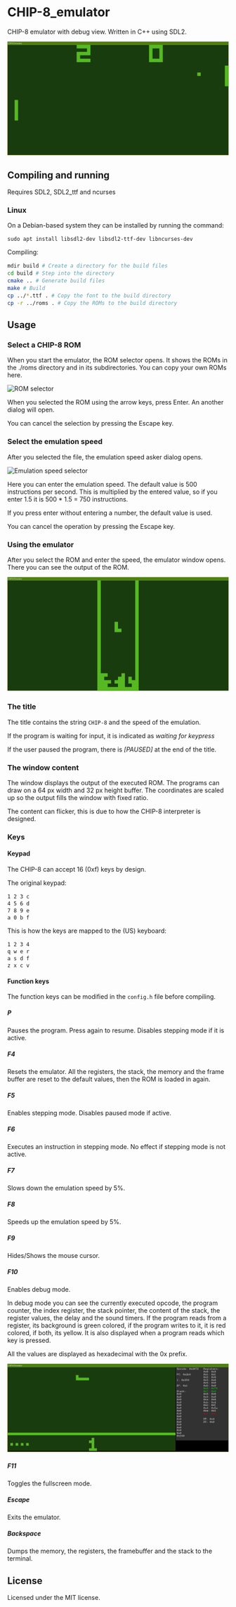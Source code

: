 # CHIP-8_emulator
CHIP-8 emulator with debug view. Written in C++ using SDL2.

![PONG](./readme/PONG.png)

## Compiling and running
Requires SDL2, SDL2_ttf and ncurses

### Linux
On a Debian-based system they can be installed by running the command:
~~~
sudo apt install libsdl2-dev libsdl2-ttf-dev libncurses-dev
~~~
Compiling:
~~~sh
mdir build # Create a directory for the build files
cd build # Step into the directory
cmake .. # Generate build files
make # Build
cp ../*.ttf . # Copy the font to the build directory
cp -r ../roms . # Copy the ROMs to the build directory
~~~

## Usage

### Select a CHIP-8 ROM
When you start the emulator, the ROM selector opens. It shows the ROMs in the ./roms directory and in its subdirectories. You can copy your own ROMs here.

![ROM selector](./readme/rom-selector.png)

When you selected the ROM using the arrow keys, press Enter. An another dialog will open.

You can cancel the selection by pressing the Escape key.

### Select the emulation speed
After you selected the file, the emulation speed asker dialog opens.

![Emulation speed selector](./readme/speed-selector.png)

Here you can enter the emulation speed. The default value is 500 instructions per second. This is multiplied by the entered value, so if you enter 1.5 it is 500 * 1.5 = 750 instructions.

If you press enter without entering a number, the default value is used.

You can cancel the operation by pressing the Escape key.

### Using the emulator
After you select the ROM and enter the speed, the emulator window opens. There you can see the output of the ROM.

![The main emulator window (currently executing Tetris)](./readme/tetris.png)

### The title
The title contains the string `CHIP-8` and the speed of the emulation.

If the program is waiting for input, it is indicated as *waiting for keypress*

If the user paused the program, there is *[PAUSED]* at the end of the title.

### The window content
The window displays the output of the executed ROM. The programs can draw on a 64 px width and 32 px height buffer. The coordinates are scaled up so the output fills the window with fixed ratio.

The content can flicker, this is due to how the CHIP-8 interpreter is designed.

### Keys

#### Keypad
The CHIP-8 can accept 16 (0xf) keys by design.

The original keypad:

    1 2 3 c
    4 5 6 d
    7 8 9 e
    a 0 b f

This is how the keys are mapped to the (US) keyboard:

    1 2 3 4
    q w e r
    a s d f
    z x c v

#### Function keys

The function keys can be modified in the `config.h` file before compiling.

##### P
Pauses the program. Press again to resume. Disables stepping mode if it is active.

##### F4
Resets the emulator. All the registers, the stack, the memory and the frame buffer are reset to the default values, then the ROM is loaded in again.

##### F5
Enables stepping mode. Disables paused mode if active.

##### F6
Executes an instruction in stepping mode. No effect if stepping mode is not active.

##### F7
Slows down the emulation speed by 5%.

##### F8
Speeds up the emulation speed by 5%.

##### F9
Hides/Shows the mouse cursor.

##### F10
Enables debug mode.

In debug mode you can see the currently executed opcode, the program counter,
the index register, the stack pointer, the content of the stack, the register values,
the delay and the sound timers. If the program reads from a register, its background is green
colored, if the program writes to it, it is red colored, if both, its yellow.
It is also displayed when a program
reads which key is pressed.

All the values are displayed as hexadecimal with the 0x prefix.

![Debug mode](./readme/debug-mode.png)

##### F11
Toggles the fullscreen mode.

##### Escape
Exits the emulator.

##### Backspace
Dumps the memory, the registers, the framebuffer and the stack to the terminal.

## License
Licensed under the MIT license.
